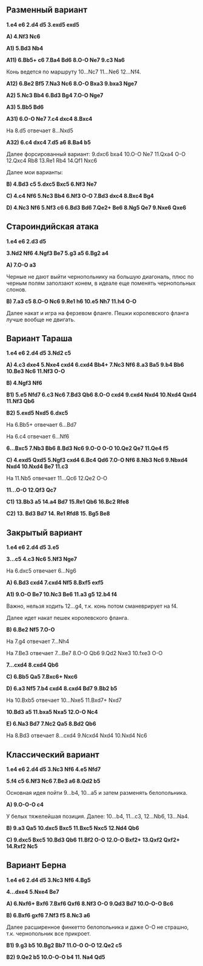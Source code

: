 <config color="-1"/>

## Разменный вариант

**1.e4 e6 2.d4 d5 3.exd5 exd5**

**A) 4.Nf3 Nc6**

**A1) 5.Bd3 Nb4**

**A11) 6.Bb5+ c6 7.Ba4 Bd6 8.O-O Ne7 9.c3 Na6**

Конь ведется по маршруту 10...Nc7 11...Ne6 12...Nf4.<addz start="10...Nc7"/><addz start="11...Ne6"/><addz start="12...Nf4"/>

**A12) 6.Be2 Bf5 7.Na3 Nc6 8.O-O Bxa3 9.bxa3 Nge7**

**A2) 5.Nc3 Bb4 6.Bd3 Bg4 7.O-O Nge7**

**A3) 5.Bb5 Bd6**

**A31) 6.O-O Ne7 7.c4 dxc4 8.Bxc4**

На 8.d5 отвечает 8...Nxd5

**A32) 6.c4 dxc4 7.d5 a6 8.Ba4 b5**

Далее форсированный вариант: 9.dxc6 bxa4 10.O-O Ne7 11.Qxa4 O-O 12.Qxc4 Rb8 13.Re1 Rb4 14.Qf1 Nxc6

Далее мои варианты:

**B) 4.Bd3 c5 5.dxc5 Bxc5 6.Nf3 Ne7**

**C) 4.c4 Nf6 5.Nc3 Bb4 6.Nf3 O-O 7.Bd3 dxc4 8.Bxc4 Bg4**

**D) 4.Nc3 Nf6 5.Nf3 c6 6.Bd3 Bd6 7.Qe2+ Be6 8.Ng5 Qe7 9.Nxe6 Qxe6**

## Староиндийская атака

**1.e4 e6 2.d3 d5**

**3.Nd2 Nf6 4.Ngf3 Be7 5.g3 a5 6.Bg2 a4**

**A) 7.O-O a3**

Черные не дают выйти чернопольнику на большую диагональ, плюс по черным полям заползают конем, в идеале еще поменять чернопольных слонов.

**B) 7.a3 c5 8.O-O Nc6 9.Re1 h6 10.e5 Nh7 11.h4 O-O**

Далее накат и игра на ферзевом фланге. Пешки королевского фланга лучше вообще не двигать.

## Вариант Тараша

**1.e4 e6 2.d4 d5 3.Nd2 c5**

**A) 4.c3 dxe4 5.Nxe4 cxd4 6.cxd4 Bb4+ 7.Nc3 Nf6 8.a3 Ba5 9.b4 Bb6 10.Be3 Nc6 11.Nf3 O-O**

**B) 4.Ngf3 Nf6**

**B1) 5.e5 Nfd7 6.c3 Nc6 7.Bd3 Qb6 8.O-O cxd4 9.cxd4 Nxd4 10.Nxd4 Qxd4 11.Nf3 Qb6**

**B2) 5.exd5 Nxd5 6.dxc5**

На 6.Bb5+ отвечает 6...Bd7

На 6.c4 отвечает 6...Nf6

**6...Bxc5 7.Nb3 Bb6 8.Bd3 Nc6 9.O-O O-O 10.Qe2 Qe7 11.Qe4 f5**

**С) 4.exd5 Qxd5 5.Ngf3 cxd4 6.Bc4 Qd6 7.O-O Nf6 8.Nb3 Nc6 9.Nbxd4 Nxd4 10.Nxd4 Be7 11.c3**

На 11.Nb5 отвечает 11...Qc6 12.Qe2 O-O

**11...O-O 12.Qf3 Qc7**

**C1) 13.Bb3 a5 14.a4 Bd7 15.Re1 Qb6 16.Bc2 Rfe8**

**C2) 13. Bd3 Bd7 14. Re1 Rfd8 15. Bg5 Be8**

## Закрытый вариант

**1.e4 e6 2.d4 d5 3.e5**

**3...c5 4.c3 Nc6 5.Nf3 Nge7**

На 6.dxc5 отвечает 6...Ng6

**A) 6.Bd3 cxd4 7.cxd4 Nf5 8.Bxf5 exf5**

**A1) 9.O-O Be7 10.Nc3 Be6 11.a3 g5 12.b4 f4**

Важно, нельзя ходить 12...g4, т.к. конь потом сманеврирует на f4.

Далее идет накат пешек королевского фланга.

**B) 6.Be2 Nf5 7.O-O**

На 7.g4 отвечает 7...Nh4

На 7.Be3 отвечает 7...Be7 8.O-O Qb6 9.Qd2 Nxe3 10.fxe3 O-O

**7...cxd4 8.cxd4 Qb6**

**С) 6.Bb5 Qa5 7.Bxc6+ Nxc6**

**D) 6.a3 Nf5 7.b4 cxd4 8.cxd4 Bd7 9.Bb2 b5**

На 10.Bxb5 отвечает 10...Nxe5 11.Bxd7+ Nxd7

**10.Bd3 a5 11.bxa5 Nxa5 12.O-O Nc4**

**E) 6.Na3 Bd7 7.Nc2 Qa5 8.Bd2 Qb6**

На 8.Bd3 отвечает 8...cxd4 9.Ncxd4 Nxd4 10.Nxd4 Nc6

## Классический вариант

**1.e4 e6 2.d4 d5 3.Nc3 Nf6 4.e5 Nfd7**

**5.f4 c5 6.Nf3 Nc6 7.Be3 a6 8.Qd2 b5**

Основная идея пойти 9...b4, 10...a5 и затем разменять белопольника.<addz start="9...b4"/><addz start="10...a5"/>

**A) 9.O-O-O c4**

У белых тяжелейшая позиция. Далее: 10...b4, 11...c3, 12...Nb6, 13...Na4.<addz start="10...b4"/><add start="11...c3" value="11.Ne2"/><addz start="12...Nb6"/><addz start="13...Na4"/>

**B) 9.a3 Qa5 10.dxc5 Bxc5 11.Bxc5 Nxc5 12.Nd4 Qb6**

**С) 9.dxc5 Bxc5 10.Bd3 Qb6 11.Bf2 O-O 12.O-O Bxf2+ 13.Qxf2 Qxf2+ 14.Rxf2 Nc5**

## Вариант Берна

**1.e4 e6 2.d4 d5 3.Nc3 Nf6 4.Bg5**

**4...dxe4 5.Nxe4 Be7**

**A) 6.Nxf6+ Bxf6 7.Bxf6 Qxf6 8.Nf3 O-O 9.Qd3 Bd7 10.O-O-O Bc6**

**B) 6.Bxf6 gxf6 7.Nf3 f5 8.Nc3 a6**

Далее расширенное финкетто белопольника и даже O-O не страшно, т.к. чернопольник все прикроет.

**B1) 9.g3 b5 10.Bg2 Bb7 11.O-O O-O 12.Qe2 c5**

**B2) 9.Qe2 b5 10.O-O-O b4 11. Na4 Qd5**